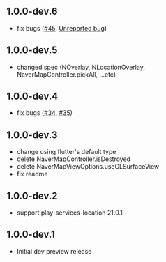 ## 1.0.0-dev.6
- fix bugs ([#45](https://github.com/note11g/flutter_naver_map/issues/45), [Unreported bug](https://github.com/note11g/flutter_naver_map/commit/b7c93bcf0dbabd838773014bc16b8e8d5be50170))

## 1.0.0-dev.5
- changed spec (NOverlay, NLocationOverlay, NaverMapController.pickAll, ...etc)

## 1.0.0-dev.4
- fix bugs ([#34](https://github.com/note11g/flutter_naver_map/issues/34), [#35](https://github.com/note11g/flutter_naver_map/issues/35))

## 1.0.0-dev.3
- change using flutter's default type
- delete NaverMapController.isDestroyed
- delete NaverMapViewOptions.useGLSurfaceView
- fix readme

## 1.0.0-dev.2
- support play-services-location 21.0.1

## 1.0.0-dev.1
- Initial dev preview release
